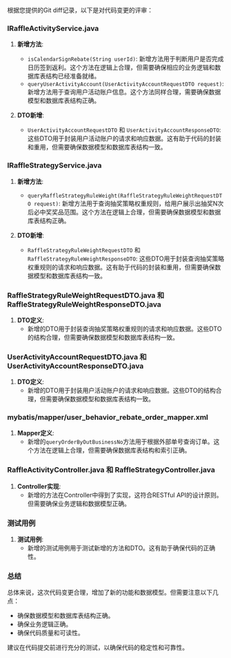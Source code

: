 根据您提供的Git diff记录，以下是对代码变更的评审：

### IRaffleActivityService.java

1. **新增方法**:
    - `isCalendarSignRebate(String userId)`: 新增方法用于判断用户是否完成日历签到返利。这个方法在逻辑上合理，但需要确保相应的业务逻辑和数据库表结构已经准备就绪。
    - `queryUserActivityAccount(UserActivityAccountRequestDTO request)`: 新增方法用于查询用户活动账户信息。这个方法同样合理，需要确保数据模型和数据库表结构正确。

2. **DTO新增**:
    - `UserActivityAccountRequestDTO` 和 `UserActivityAccountResponseDTO`: 这些DTO用于封装用户活动账户的请求和响应数据。这有助于代码的封装和重用，但需要确保数据模型和数据库表结构一致。

### IRaffleStrategyService.java

1. **新增方法**:
    - `queryRaffleStrategyRuleWeight(RaffleStrategyRuleWeightRequestDTO request)`: 新增方法用于查询抽奖策略权重规则，给用户展示出抽奖N次后必中奖奖品范围。这个方法在逻辑上合理，但需要确保数据模型和数据库表结构正确。

2. **DTO新增**:
    - `RaffleStrategyRuleWeightRequestDTO` 和 `RaffleStrategyRuleWeightResponseDTO`: 这些DTO用于封装查询抽奖策略权重规则的请求和响应数据。这有助于代码的封装和重用，但需要确保数据模型和数据库表结构一致。

### RaffleStrategyRuleWeightRequestDTO.java 和 RaffleStrategyRuleWeightResponseDTO.java

1. **DTO定义**:
    - 新增的DTO用于封装查询抽奖策略权重规则的请求和响应数据。这些DTO的结构合理，但需要确保数据模型和数据库表结构一致。

### UserActivityAccountRequestDTO.java 和 UserActivityAccountResponseDTO.java

1. **DTO定义**:
    - 新增的DTO用于封装用户活动账户的请求和响应数据。这些DTO的结构合理，但需要确保数据模型和数据库表结构一致。

### mybatis/mapper/user_behavior_rebate_order_mapper.xml

1. **Mapper定义**:
    - 新增的`queryOrderByOutBusinessNo`方法用于根据外部单号查询订单。这个方法在逻辑上合理，但需要确保数据库表结构和索引正确。

### RaffleActivityController.java 和 RaffleStrategyController.java

1. **Controller实现**:
    - 新增的方法在Controller中得到了实现，这符合RESTful API的设计原则。但需要确保业务逻辑和数据模型正确。

### 测试用例

1. **测试用例**:
    - 新增的测试用例用于测试新增的方法和DTO。这有助于确保代码的正确性。

### 总结

总体来说，这次代码变更合理，增加了新的功能和数据模型。但需要注意以下几点：

- 确保数据模型和数据库表结构正确。
- 确保业务逻辑正确。
- 确保代码质量和可读性。

建议在代码提交前进行充分的测试，以确保代码的稳定性和可靠性。